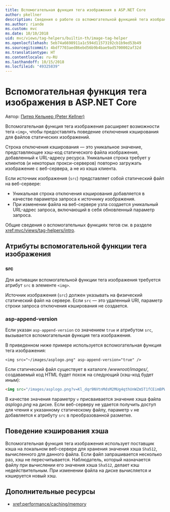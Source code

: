 ```yaml
---
title: Вспомогательная функция тега изображения в ASP.NET Core
author: pkellner
description: Сведения о работе со вспомогательной функцией тега изображения.
ms.author: riande
ms.custom: mvc
ms.date: 10/10/2018
uid: mvc/views/tag-helpers/builtin-th/image-tag-helper
ms.openlocfilehash: 5eb74a6698911a1c594d11573192cb1b9ed53b49
ms.sourcegitcommit: 4bdf7703aed86ebd56b9b4bae9ad5700002af32d
ms.translationtype: HT
ms.contentlocale: ru-RU
ms.lasthandoff: 10/15/2018
ms.locfileid: "49325839"
---
```

# <a name="image-tag-helper-in-aspnet-core"></a>Вспомогательная функция тега изображения в ASP.NET Core

Автор: [Питер Кельнер (Peter Kellner)](http://peterkellner.net)

Вспомогательная функция тега изображения расширяет возможности тега `<img>`, чтобы предоставлять поведение отключения кэширования для файлов статических изображений.

Строка отключения кэширования — это уникальное значение, представляющее хэш-код статического файла изображения, добавленный к URL-адресу ресурса. Уникальная строка требует у клиентов (и некоторых прокси-серверов) повторно загружать изображение с веб-сервера, а не из кэша клиента.

Если источник изображения (`src`) представляет собой статический файл на веб-сервере:

* Уникальная строка отключения кэширования добавляется в качестве параметра запроса к источнику изображения.
* При изменении файла на веб-сервере узла создается уникальный URL-адрес запроса, включающий в себя обновленный параметр запроса.

Общие сведения о вспомогательных функциях тегов см. в разделе <xref:mvc/views/tag-helpers/intro>.

## <a name="image-tag-helper-attributes"></a>Атрибуты вспомогательной функции тега изображения

### <a name="src"></a>src

Для активации вспомогательной функции тега изображения требуется атрибут `src` в элементе `<img>`.

Источник изображения (`src`) должен указывать на физический статический файл на сервере. Если `src` — это удаленный URI, параметр строки запроса отключения кэширования не создается.

### <a name="asp-append-version"></a>asp-append-version

Если указан `asp-append-version` со значением `true` и атрибутом `src`, вызывается вспомогательная функция тега изображения.

В приведенном ниже примере используется вспомогательная функция тега изображения:

```cshtml
<img src="~/images/asplogo.png" asp-append-version="true" />
```

Если статический файл существует в каталоге */wwwroot/images/*, создаваемый код HTML будет похож на следующий (хэш-код будет иным):

```html
<img src="/images/asplogo.png?v=Kl_dqr9NVtnMdsM2MUg4qthUnWZm5T1fCEimBPWDNgM" />
```

В качестве значения параметру `v` присваивается значение хэша файла *asplogo.png* на диске. Если веб-серверу не удается получить доступ для чтения к указанному статическому файлу, параметр `v` не добавляется к атрибуту `src` в преобразованной разметке.

## <a name="hash-caching-behavior"></a>Поведение кэширования хэша

Вспомогательная функция тега изображения использует поставщик кэша на локальном веб-сервере для хранения значения хэша `Sha512`, вычисленного для данного файла. Если файл запрашивается несколько раз, хэш не пересчитывается. Наблюдатель, который назначается файлу при вычислении его значения хэша `Sha512`, делает кэш недействительным. При изменении файла на диске вычисляется и кэшируется новый хэш.

## <a name="additional-resources"></a>Дополнительные ресурсы

* <xref:performance/caching/memory>
